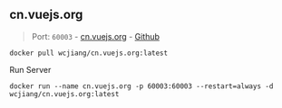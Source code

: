 cn.vuejs.org
---

> Port: `60003` - [cn.vuejs.org](https://cn.vuejs.org/) - [Github](https://github.com/vuejs/cn.vuejs.org)

```shell
docker pull wcjiang/cn.vuejs.org:latest
```

Run Server

```shell
docker run --name cn.vuejs.org -p 60003:60003 --restart=always -d wcjiang/cn.vuejs.org:latest
```
